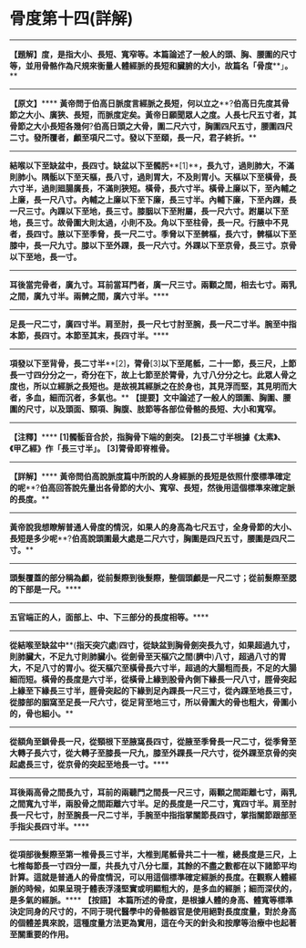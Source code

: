 # 骨度第十四(詳解)




****
**【題解】度，是指大小、長短、寬窄等。本篇論述了一般人的頭、胸、腰圍的尺寸等，並用骨骼作為尺規來衡量人體經脈的長短和臟腑的大小，故篇名「骨度****」****。******
****
**【原文】******
**黃帝問于伯高日脈度言經脈之長短，何以立之****?****伯高日先度其骨節之大小、廣狹、長短，而脈度定矣。黃帝日願聞眾人之度。人長七尺五寸者，其骨節之大小長短各幾何****?****伯高日頭之大骨，圍二尺六寸，胸圍四尺五寸，腰圍四尺二寸。發所覆者，顱至項尺二寸。發以下至頤，長一尺，君子終折。******
****
**結喉以下至缺盆中，長四寸。缺盆以下至髑肟****[1]****，長九寸，過則肺大，不滿則肺小。隅骺以下至天樞，長八寸，過則胃大，不及則胃小。**天樞以下至橫骨，長六寸半，過則廻腸廣長，不滿則狹短。橫骨，長六寸半。橫骨上廉以下，至內輔之上廉，長一尺八寸。**內輔之上廉以下至下廉，長三寸半。內輔下廉，下至內踝，長一尺三寸。內踝以下至地，長三寸。膝胭以下至附屬，長一尺六寸。跗屬以下至地，長三寸。故骨圍大則太過，小則不及。角以下至柱骨，長一尺。行腋中不見者，長四寸。腋以下至季脅，長一尺二寸。季脅以下至髀樞，長六寸，髀樞以下至膝中，長一尺九寸。膝以下至外踝，長一尺六寸。外踝以下至京骨，長三寸。京骨以下至地，長一寸。******
****
**耳後當完骨者，廣九寸。耳前當耳門者，廣一尺三寸。兩顴之間，相去七寸。兩乳之間，廣九寸半。兩髀之間，廣六寸半。******
****
**足長一尺二寸，廣四寸半。肩至肘，長一尺七寸肘至腕，長一尺二寸半。腕至中指本節，長四寸。本節至其末，長四寸半。******
****
**項發以下至背骨，長二寸半****[2]****，膂骨****[3]****以下至尾骶，二十一節，長三尺，上節長一寸四分分之一，奇分在下，故上七節至於膂骨，九寸八分分之七。此眾人骨之度也，所以立經脈之長短也。是故視其經脈之在於身也，其見浮而堅，其見明而大者，多血，細而沉者，多氣也。******
******【提要】文中論述了一般人的頭圍、胸圍、腰圍的尺寸，以及頭面、頸項、胸腹、肢節等各部位骨骼的長短、大小和寬窄。******
****
**【注釋】******
**[1]****髑骺音合於，指胸骨下端的劍突。******
**[2]****長二寸半根據《太素》、《甲乙經》作「長三寸半」。******
**[3]****膂骨即脊椎骨。******
****
**【詳解】******
**黃帝問伯高說脈度篇中所說的人身經脈的長短是依照什麼標準確定的呢****?****伯高回答說先量出各骨節的大小、寬窄、長短，然後用這個標準來確定脈的長度。******
****
**黃帝說我想瞭解普通人骨度的情況，如果人的身高為七尺五寸，全身骨節的大小、長短是多少呢****?****伯高說頭圍最大處是二尺六寸，胸圍是四尺五寸，腰圍是四尺二寸。******
****
**頭髮覆蓋的部分稱為顱，從前髮際到後髮際，整個頭顱是一尺二寸；從前髮際至腮的下部是一尺。******
****
**五官端正的人，面部上、中、下三部分的長度相等。******
****
**從結喉至缺盆中****(****指天突穴處****)****四寸，從缺盆到胸骨劍突長九寸，如果超過九寸，則肺臟大，不足九寸則肺臟小。從劍骨至天樞穴之間****(****臍中****)****八寸，超過八寸的胃大，不足八寸的胃小。從天樞穴至橫骨長六寸半，超過的大腸粗而長，不足的大腸細而短。橫骨的長度是六寸半，從橫骨上緣到股骨內側下緣長一尺八寸，脛骨突起上緣至下緣長三寸半，脛骨突起的下緣到足內踝長一尺三寸，從內踝至地長三寸，從膝部的胭窩至足長一尺六寸，從足背至地三寸，所以骨圍大的骨也粗大，骨圍小的，骨也細小。******
****
**從額角至鎖骨長一尺，從頸根下至腋窩長四寸，從腋至季脅長一尺二寸，從季脅至大轉子長六寸，從大轉子至膝長一尺九，膝至外踝長一尺六寸，從外踝至京骨的突起處長三寸，從京骨的突起至地長一寸。******
****
**耳後兩高骨之間長九寸，耳前的兩聽門之間長一尺三寸，兩顴之間距離七寸，兩乳之間寬九寸半，兩股骨之間距離六寸半。足的長度是一尺二寸，寬四寸半。肩至肘長一尺七寸，肘至腕長一尺二寸半，手腕至中指指掌關節長四寸，掌指關節跟部至手指尖長四寸半。******
****
**從項部後髮際至第一椎骨長三寸半，大椎到尾骶骨共二十一椎，總長度是三尺，上七椎每節長一寸四分一厘，共長九寸八分七厘，其餘的不盡之數都在以下諸節平均計算。這就是普通人的骨度情況，可以用這個標準確定經脈的長度。在觀察人體經脈的時候，如果呈現于體表浮淺堅實或明顯粗大的，是多血的經脈；細而深伏的，是多氣的經脈。******
******【按語】******
**本篇所述的骨度，是根據人體的身高、體寬等標準決定同身的尺寸的，不同于現代醫學中的骨骼器官是使用絕對長度度量，對於身高的個體差異來說，這種度量方法更為實用，這在今天的針灸和按摩等治療中也起著至關重要的作用。**


